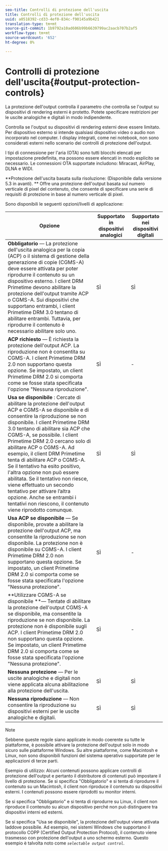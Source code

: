 ```yaml
---
seo-title: Controlli di protezione dell'uscita
title: Controlli di protezione dell'uscita
uuid: a0518392-cd33-4ef0-834c-f90145a9b421
translation-type: tm+mt
source-git-commit: 1b9792a10ad606b99b6639799ac2aacb707b2af5
workflow-type: tm+mt
source-wordcount: '652'
ht-degree: 0%

---
```



# Controlli di protezione dell&#39;uscita{#output-protection-controls}

La protezione dell&#39;output controlla il parametro che controlla se l&#39;output su dispositivi di rendering esterni è protetto. Potete specificare restrizioni per le uscite analogiche e digitali in modo indipendente.

Controlla se l&#39;output su dispositivi di rendering esterni deve essere limitato. Per dispositivo esterno si intende qualsiasi dispositivo video o audio non incorporato nel computer. I display integrati, come nei notebook, non sono considerati esterni nello scenario dei controlli di protezione dell&#39;output.

I tipi di connessione per l&#39;aria (OTA) sono tutti blocchi elencati per impostazione predefinita, ma possono essere elencati in modo esplicito se necessario. Le connessioni OTA supportate includono: Miracast, AirPlay, DLNA e WIDI.

**Protezione dell&#39;uscita basata sulla risoluzione: (Disponibile dalla versione 5.3 in avanti). ** Offre una protezione dell&#39;output basata sul numero verticale di pixel del contenuto, che consente di specificare una serie di requisiti di protezione in base al numero verticale di pixel.

Sono disponibili le seguenti opzioni/livelli di applicazione:

| Opzione | Supportato in dispositivi analogici | Supportato nei dispositivi digitali |
|---|---|---|
| **Obbligatorio** — La protezione dell&#39;uscita analogica per la copia (ACP) o il sistema di gestione della generazione di copie (CGMS-A) deve essere attivata per poter riprodurre il contenuto su un dispositivo esterno. I client DRM Primetime devono abilitare la protezione dell&#39;output tramite ACP o CGMS-A. Sui dispositivi che supportano entrambi, i client Primetime DRM 3.0 tentano di abilitare entrambi. Tuttavia, per riprodurre il contenuto è necessario abilitare solo uno. | SÌ | SÌ |
| **ACP richiesto** — È richiesta la protezione dell&#39;output ACP. La riproduzione non è consentita su CGMS-A. I client Primetime DRM 2.0 non supportano questa opzione. Se impostato, un client Primetime DRM 2.0 si comporta come se fosse stata specificata l&#39;opzione &quot;Nessuna riproduzione&quot;. | SÌ | - |
| **Usa se disponibile** : Cercate di abilitare la protezione dell&#39;output ACP e CGMS-A se disponibile e di consentire la riproduzione se non disponibile. I client Primetime DRM 3.0 tentano di abilitare sia ACP che CGMS-A, se possibile. I client Primetime DRM 2.0 cercano solo di abilitare ACP o CGMS-A. Ad esempio, il client DRM Primetime tenta di abilitare ACP o CGMS-A. Se il tentativo ha esito positivo, l&#39;altra opzione non può essere abilitata. Se il tentativo non riesce, viene effettuato un secondo tentativo per attivare l’altra opzione. Anche se entrambi i tentativi non riescono, il contenuto viene riprodotto comunque. | SÌ | SÌ |
| **Usa ACP se disponibile** — Se disponibile, provate a abilitare la protezione dell&#39;output ACP, ma consentite la riproduzione se non disponibile. La protezione non è disponibile su CGMS-A. I client Primetime DRM 2.0 non supportano questa opzione. Se impostato, un client Primetime DRM 2.0 si comporta come se fosse stata specificata l&#39;opzione &quot;Nessuna protezione&quot;. | SÌ | - |
| **Utilizzare CGMS-A se disponibile **— Tentate di abilitare la protezione dell&#39;output CGMS-A se disponibile, ma consentite la riproduzione se non disponibile. La protezione non è disponibile sugli ACP. I client Primetime DRM 2.0 non supportano questa opzione. Se impostato, un client Primetime DRM 2.0 si comporta come se fosse stata specificata l&#39;opzione &quot;Nessuna protezione&quot;. | SÌ | - |
| **Nessuna protezione** — Per le uscite analogiche e digitali non viene applicata alcuna abilitazione alla protezione dell&#39;uscita. | SÌ | SÌ |
| **Nessuna riproduzione** — Non consentire la riproduzione su dispositivi esterni per le uscite analogiche e digitali. | SÌ | SÌ |

>[!NOTE]
>
>Sebbene queste regole siano applicate in modo coerente su tutte le piattaforme, è possibile attivare la protezione dell&#39;output solo in modo sicuro sulle piattaforme Windows. Su altre piattaforme, come Macintosh e Linux, non sono disponibili funzioni del sistema operativo supportate per le applicazioni di terze parti.

Esempio di utilizzo: Alcuni contenuti possono applicare controlli di protezione dell&#39;output e pertanto il distributore di contenuti può impostare il livello di protezione. Se si specifica &quot;Obbligatorio&quot; e si tenta di riprodurre il contenuto su un Macintosh, il client non riproduce il contenuto su dispositivi esterni. I contenuti possono essere riprodotti su monitor interni.

Se si specifica &quot;Obbligatorio&quot; e si tenta di riprodurre su Linux, il client non riproduce il contenuto su alcun dispositivo perché non può distinguere tra dispositivi interni ed esterni.

Se si specifica &quot;Usa se disponibile&quot;, la protezione dell&#39;output viene attivata laddove possibile. Ad esempio, nei sistemi Windows che supportano il protocollo COPP (Certified Output Protection Protocol), il contenuto viene trasmesso con protezione dell&#39;output a uno schermo esterno. Questo esempio è talvolta noto come *`selectable output control`*.
